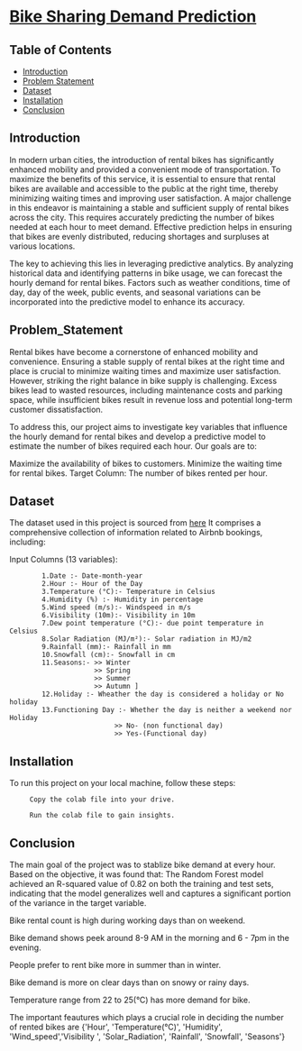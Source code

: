 # [Bike Sharing Demand Prediction](https://drive.google.com/file/d/16TBLhy6aEuLKz0KiQCgVAM9wcZqoRBfW/view?usp=sharing)
## Table of Contents
- [Introduction](#introduction)
- [Problem Statement](#problem_statement)
- [Dataset](#dataset)
- [Installation](#installation)
- [Conclusion](#conclusion)


## Introduction
In modern urban cities, the introduction of rental bikes has significantly enhanced mobility and provided a convenient mode of transportation. To maximize the benefits of this service, it is essential to ensure that rental bikes are available and accessible to the public at the right time, thereby minimizing waiting times and improving user satisfaction.
A major challenge in this endeavor is maintaining a stable and sufficient supply of rental bikes across the city. This requires accurately predicting the number of bikes needed at each hour to meet demand. Effective prediction helps in ensuring that bikes are evenly distributed, reducing shortages and surpluses at various locations.

The key to achieving this lies in leveraging predictive analytics. By analyzing historical data and identifying patterns in bike usage, we can forecast the hourly demand for rental bikes. Factors such as weather conditions, time of day, day of the week, public events, and seasonal variations can be incorporated into the predictive model to enhance its accuracy.

## Problem_Statement
Rental bikes have become a cornerstone of enhanced mobility and convenience. Ensuring a stable supply of rental bikes at the right time and place is crucial to minimize waiting times and maximize user satisfaction. However, striking the right balance in bike supply is challenging. Excess bikes lead to wasted resources, including maintenance costs and parking space, while insufficient bikes result in revenue loss and potential long-term customer dissatisfaction.

To address this, our project aims to investigate key variables that influence the hourly demand for rental bikes and develop a predictive model to estimate the number of bikes required each hour. Our goals are to:

Maximize the availability of bikes to customers.
Minimize the waiting time for rental bikes.
Target Column: The number of bikes rented per hour.

## Dataset
The dataset used in this project is sourced from [here](https://drive.google.com/file/d/16TBLhy6aEuLKz0KiQCgVAM9wcZqoRBfW/view?usp=sharing) It comprises a comprehensive collection of information related to Airbnb bookings, including:

Input Columns (13 variables):

            1.Date :- Date-month-year
            2.Hour :- Hour of the Day
            3.Temperature (°C):- Temperature in Celsius
            4.Humidity (%) :- Humidity in percentage
            5.Wind speed (m/s):- Windspeed in m/s
            6.Visibility (10m):- Visibility in 10m
            7.Dew point temperature (°C):- due point temperature in Celsius 
            8.Solar Radiation (MJ/m²):- Solar radiation in MJ/m2
            9.Rainfall (mm):- Rainfall in mm
            10.Snowfall (cm):- Snowfall in cm
            11.Seasons:- >> Winter 
                         >> Spring
                         >> Summer
                         >> Autumn ]
            12.Holiday :- Wheather the day is considered a holiday or No holiday
            13.Functioning Day :- Whether the day is neither a weekend nor Holiday 
                              >> No- (non functional day)
                              >> Yes-(Functional day)

## Installation
To run this project on your local machine, follow these steps:

         Copy the colab file into your drive.

         Run the colab file to gain insights.

## Conclusion
The main goal of the project was to stablize bike demand at every hour. Based on the objective, it was found that:
The Random Forest model achieved an R-squared value of 0.82 on both the training and test sets, indicating that the model generalizes well and captures a significant portion of the variance in the target variable.

  Bike rental count is high during working days than on weekend.

  Bike demand shows peek around 8-9 AM in the morning and 6 - 7pm in the evening.

  People prefer to rent bike more in summer than in winter.

  Bike demand is more on clear days than on snowy or rainy days.

  Temperature range from 22 to 25(°C) has more demand for bike.

  The important feautures which plays a crucial role in deciding the number of rented bikes are {'Hour', 'Temperature(°C)', 'Humidity', 'Wind_speed','Visibility ', 'Solar_Radiation', 'Rainfall', 'Snowfall', 'Seasons'}
